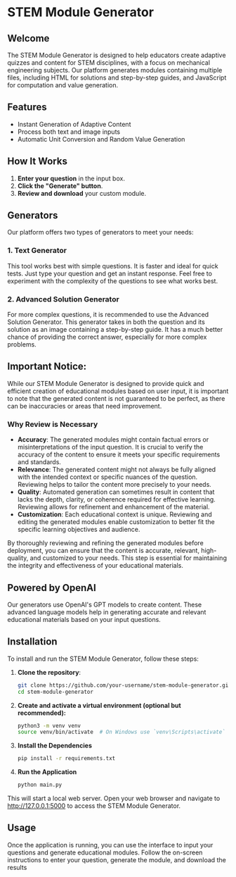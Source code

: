 # STEM Module Generator

## Welcome

The STEM Module Generator is designed to help educators create adaptive quizzes and content for STEM disciplines, with a focus on mechanical engineering subjects. Our platform generates modules containing multiple files, including HTML for solutions and step-by-step guides, and JavaScript for computation and value generation.

## Features

- Instant Generation of Adaptive Content
- Process both text and image inputs
- Automatic Unit Conversion and Random Value Generation

## How It Works

1. **Enter your question** in the input box.
2. **Click the "Generate" button**.
3. **Review and download** your custom module.

## Generators

Our platform offers two types of generators to meet your needs:

### 1. Text Generator

This tool works best with simple questions. It is faster and ideal for quick tests. Just type your question and get an instant response. Feel free to experiment with the complexity of the questions to see what works best.

### 2. Advanced Solution Generator

For more complex questions, it is recommended to use the Advanced Solution Generator. This generator takes in both the question and its solution as an image containing a step-by-step guide. It has a much better chance of providing the correct answer, especially for more complex problems.

## Important Notice:

While our STEM Module Generator is designed to provide quick and efficient creation of educational modules based on user input, it is important to note that the generated content is not guaranteed to be perfect, as there can be inaccuracies or areas that need improvement.

### Why Review is Necessary

- **Accuracy**: The generated modules might contain factual errors or misinterpretations of the input question. It is crucial to verify the accuracy of the content to ensure it meets your specific requirements and standards.
- **Relevance**: The generated content might not always be fully aligned with the intended context or specific nuances of the question. Reviewing helps to tailor the content more precisely to your needs.
- **Quality**: Automated generation can sometimes result in content that lacks the depth, clarity, or coherence required for effective learning. Reviewing allows for refinement and enhancement of the material.
- **Customization**: Each educational context is unique. Reviewing and editing the generated modules enable customization to better fit the specific learning objectives and audience.

By thoroughly reviewing and refining the generated modules before deployment, you can ensure that the content is accurate, relevant, high-quality, and customized to your needs. This step is essential for maintaining the integrity and effectiveness of your educational materials.

## Powered by OpenAI

Our generators use OpenAI's GPT models to create content. These advanced language models help in generating accurate and relevant educational materials based on your input questions.

## Installation

To install and run the STEM Module Generator, follow these steps:

1. **Clone the repository**:
   ```bash
   git clone https://github.com/your-username/stem-module-generator.git
   cd stem-module-generator
   ```

2. **Create and activate a virtual environment (optional but recommended):**
    ```bash
    python3 -m venv venv
    source venv/bin/activate  # On Windows use `venv\Scripts\activate`
    ```
3. **Install the Dependencies**
    ```bash
    pip install -r requirements.txt
    ```
4. **Run the Application**
    ```bash
    python main.py
    ```

This will start a local web server. Open your web browser and navigate to http://127.0.0.1:5000 to access the STEM Module Generator.


## Usage
Once the application is running, you can use the interface to input your questions and generate educational modules. Follow the on-screen instructions to enter your question, generate the module, and download the results




